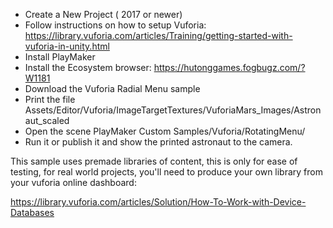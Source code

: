 

- Create a New Project ( 2017 or newer)
- Follow instructions on how to setup Vuforia: https://library.vuforia.com/articles/Training/getting-started-with-vuforia-in-unity.html
- Install PlayMaker
- Install the Ecosystem browser: https://hutonggames.fogbugz.com/?W1181
- Download the Vuforia Radial Menu sample
- Print the file Assets/Editor/Vuforia/ImageTargetTextures/VuforiaMars_Images/Astronaut_scaled
- Open the scene PlayMaker Custom Samples/Vuforia/RotatingMenu/
- Run it or publish it and show the printed astronaut to the camera.

This sample uses premade libraries of content, this is only for ease of testing, for real world projects, you'll need to produce your own library from your vuforia online dashboard:

https://library.vuforia.com/articles/Solution/How-To-Work-with-Device-Databases
